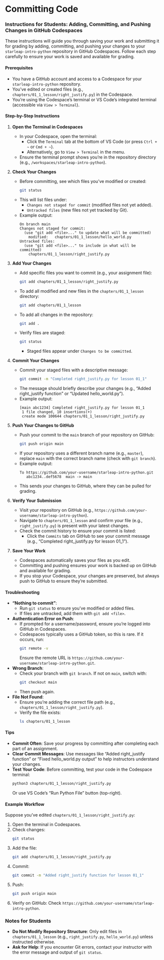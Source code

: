# Committing Code

### Instructions for Students: Adding, Committing, and Pushing Changes in GitHub Codespaces

These instructions will guide you through saving your work and submitting it for grading by adding, committing, and pushing your changes to your `starleap-intro-python` repository in GitHub Codespaces. Follow each step carefully to ensure your work is saved and available for grading.

#### Prerequisites
- You have a GitHub account and access to a Codespace for your `starleap-intro-python` repository.
- You’ve edited or created files (e.g., `chapters/01_1_lesson/right_justify.py`) in the Codespace.
- You’re using the Codespace’s terminal or VS Code’s integrated terminal (accessible via `View > Terminal`).

#### Step-by-Step Instructions

1. **Open the Terminal in Codespaces**
   - In your Codespace, open the terminal:
     - Click the `Terminal` tab at the bottom of VS Code (or press `Ctrl + ~` or `Cmd + ~`).
     - Alternatively, go to `View > Terminal` in the menu.
   - Ensure the terminal prompt shows you’re in the repository directory (e.g., `/workspaces/starleap-intro-python`).

2. **Check Your Changes**
   - Before committing, see which files you’ve modified or created:
     ```bash
     git status
     ```
   - This will list files under:
     - `Changes not staged for commit` (modified files not yet added).
     - `Untracked files` (new files not yet tracked by Git).
   - Example output:
     ```
     On branch main
     Changes not staged for commit:
       (use "git add <file>..." to update what will be committed)
         modified:   chapters/01_1_lesson/hello_world.py
     Untracked files:
       (use "git add <file>..." to include in what will be committed)
         chapters/01_1_lesson/right_justify.py
     ```

3. **Add Your Changes**
   - Add specific files you want to commit (e.g., your assignment file):
     ```bash
     git add chapters/01_1_lesson/right_justify.py
     ```
   - To add all modified and new files in the `chapters/01_1_lesson` directory:
     ```bash
     git add chapters/01_1_lesson
     ```
   - To add all changes in the repository:
     ```bash
     git add .
     ```
   - Verify files are staged:
     ```bash
     git status
     ```
     - Staged files appear under `Changes to be committed`.

4. **Commit Your Changes**
   - Commit your staged files with a descriptive message:
     ```bash
     git commit -m "Completed right_justify.py for lesson 01_1"
     ```
   - The message should briefly describe your changes (e.g., “Added right_justify function” or “Updated hello_world.py”).
   - Example output:
     ```
     [main abc1234] Completed right_justify.py for lesson 01_1
      1 file changed, 10 insertions(+)
      create mode 100644 chapters/01_1_lesson/right_justify.py
     ```

5. **Push Your Changes to GitHub**
   - Push your commit to the `main` branch of your repository on GitHub:
     ```bash
     git push origin main
     ```
   - If your repository uses a different branch name (e.g., `master`), replace `main` with the correct branch name (check with `git branch`).
   - Example output:
     ```
     To https://github.com/your-username/starleap-intro-python.git
        abc1234..def5678  main -> main
     ```
   - This sends your changes to GitHub, where they can be pulled for grading.

6. **Verify Your Submission**
   - Visit your repository on GitHub (e.g., `https://github.com/your-username/starleap-intro-python`).
   - Navigate to `chapters/01_1_lesson` and confirm your file (e.g., `right_justify.py`) is present with your latest changes.
   - Check the commit history to ensure your commit is listed:
     - Click the `Commits` tab on GitHub to see your commit message (e.g., “Completed right_justify.py for lesson 01_1”).

7. **Save Your Work**
   - Codespaces automatically saves your files as you edit.
   - Committing and pushing ensures your work is backed up on GitHub and available for grading.
   - If you stop your Codespace, your changes are preserved, but always push to GitHub to ensure they’re submitted.

#### Troubleshooting
- **“Nothing to commit”**:
  - Run `git status` to ensure you’ve modified or added files.
  - If files are untracked, add them with `git add <file>`.
- **Authentication Error on Push**:
  - If prompted for a username/password, ensure you’re logged into GitHub in Codespaces.
  - Codespaces typically uses a GitHub token, so this is rare. If it occurs, run:
    ```bash
    git remote -v
    ```
    Ensure the remote URL is `https://github.com/your-username/starleap-intro-python.git`.
- **Wrong Branch**:
  - Check your branch with `git branch`. If not on `main`, switch with:
    ```bash
    git checkout main
    ```
  - Then push again.
- **File Not Found**:
  - Ensure you’re adding the correct file path (e.g., `chapters/01_1_lesson/right_justify.py`).
  - Verify the file exists:
    ```bash
    ls chapters/01_1_lesson
    ```

#### Tips
- **Commit Often**: Save your progress by committing after completing each part of an assignment.
- **Clear Commit Messages**: Use messages like “Added right_justify function” or “Fixed hello_world.py output” to help instructors understand your changes.
- **Test Your Code**: Before committing, test your code in the Codespace terminal:
  ```bash
  python3 chapters/01_1_lesson/right_justify.py
  ```
  Or use VS Code’s “Run Python File” button (top-right).

#### Example Workflow
Suppose you’ve edited `chapters/01_1_lesson/right_justify.py`:
1. Open the terminal in Codespaces.
2. Check changes:
   ```bash
   git status
   ```
3. Add the file:
   ```bash
   git add chapters/01_1_lesson/right_justify.py
   ```
4. Commit:
   ```bash
   git commit -m "Added right_justify function for lesson 01_1"
   ```
5. Push:
   ```bash
   git push origin main
   ```
6. Verify on GitHub: Check `https://github.com/your-username/starleap-intro-python`.

### Notes for Students
- **Do Not Modify Repository Structure**: Only edit files in `chapters/01_1_lesson` (e.g., `right_justify.py`, `hello_world.py`) unless instructed otherwise.
- **Ask for Help**: If you encounter Git errors, contact your instructor with the error message and output of `git status`.
